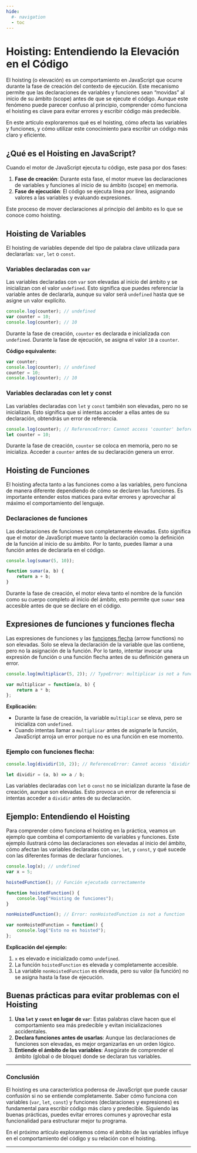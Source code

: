 ```yaml
---
hide:
  #- navigation
  - toc
---
```


<link rel="stylesheet" href="../../assets/stylesheets/javascript.css">

# **Hoisting: Entendiendo la Elevación en el Código**

El hoisting (o elevación) es un comportamiento en JavaScript que ocurre durante la fase de creación del contexto de ejecución. Este mecanismo permite que las declaraciones de variables y funciones sean “movidas” al inicio de su ámbito (scope) antes de que se ejecute el código. Aunque este fenómeno puede parecer confuso al principio, comprender cómo funciona el hoisting es clave para evitar errores y escribir código más predecible.

En este artículo exploraremos qué es el hoisting, cómo afecta las variables y funciones, y cómo utilizar este conocimiento para escribir un código más claro y eficiente.

## **¿Qué es el Hoisting en JavaScript?**

Cuando el motor de JavaScript ejecuta tu código, este pasa por dos fases:

  1. **Fase de creación**: Durante esta fase, el motor mueve las declaraciones de variables y funciones al inicio de su ámbito (scope) en memoria.
  2. **Fase de ejecución**: El código se ejecuta línea por línea, asignando valores a las variables y evaluando expresiones.

Este proceso de mover declaraciones al principio del ámbito es lo que se conoce como hoisting.

## **Hoisting de Variables**

El hoisting de variables depende del tipo de palabra clave utilizada para declararlas: `var`, `let` o `const`.

### **Variables declaradas con `var`**

Las variables declaradas con `var` son elevadas al inicio del ámbito y se inicializan con el valor `undefined`. Esto significa que puedes referenciar la variable antes de declararla, aunque su valor será `undefined` hasta que se asigne un valor explícito.

```js linenums="1" title="javascript"
console.log(counter); // undefined
var counter = 10;
console.log(counter); // 10
```

Durante la fase de creación, `counter` es declarada e inicializada con `undefined`. Durante la fase de ejecución, se asigna el valor `10` a `counter`.

**Código equivalente:**

```js linenums="1" title="javascript"
var counter;
console.log(counter); // undefined
counter = 10;
console.log(counter); // 10
```

### **Variables declaradas con let y const**

Las variables declaradas con `let` y `const` también son elevadas, pero no se inicializan. Esto significa que si intentas acceder a ellas antes de su declaración, obtendrás un error de referencia.

```js linenums="1" title="javascript"
console.log(counter); // ReferenceError: Cannot access 'counter' before initialization
let counter = 10;
```

Durante la fase de creación, `counter` se coloca en memoria, pero no se inicializa. Acceder a `counter` antes de su declaración genera un error.

## **Hoisting de Funciones**

El hoisting afecta tanto a las funciones como a las variables, pero funciona de manera diferente dependiendo de cómo se declaren las funciones. Es importante entender estos matices para evitar errores y aprovechar al máximo el comportamiento del lenguaje.

### **Declaraciones de funciones**

Las declaraciones de funciones son completamente elevadas. Esto significa que el motor de JavaScript mueve tanto la declaración como la definición de la función al inicio de su ámbito. Por lo tanto, puedes llamar a una función antes de declararla en el código.

```js linenums="1" title="javascript"
console.log(sumar(5, 10));

function sumar(a, b) {
    return a + b;
}
```

Durante la fase de creación, el motor eleva tanto el nombre de la función como su cuerpo completo al inicio del ámbito, esto permite que `sumar` sea accesible antes de que se declare en el código.

## **Expresiones de funciones y funciones flecha**

Las expresiones de funciones y las [funciones flecha](../arrow-functions/) (arrow functions) no son elevadas. Solo se eleva la declaración de la variable que las contiene, pero no la asignación de la función. Por lo tanto, intentar invocar una expresión de función o una función flecha antes de su definición genera un error.

```js linenums="1" title="javascript"
console.log(multiplicar(5, 2)); // TypeError: multiplicar is not a function

var multiplicar = function(a, b) {
    return a * b;
};
```

**Explicación:**

  - Durante la fase de creación, la variable `multiplicar` se eleva, pero se inicializa con `undefined`.
  - Cuando intentas llamar a `multiplicar` antes de asignarle la función, JavaScript arroja un error porque no es una función en ese momento.

### **Ejemplo con funciones flecha:**

```js linenums="1" title="javascript"
console.log(dividir(10, 2)); // ReferenceError: Cannot access 'dividir' before initialization

let dividir = (a, b) => a / b;
```

Las variables declaradas con `let` o `const` no se inicializan durante la fase de creación, aunque son elevadas. Esto provoca un error de referencia si intentas acceder a `dividir` antes de su declaración.

## **Ejemplo: Entendiendo el Hoisting**

Para comprender cómo funciona el hoisting en la práctica, veamos un ejemplo que combina el comportamiento de variables y funciones. Este ejemplo ilustrará cómo las declaraciones son elevadas al inicio del ámbito, cómo afectan las variables declaradas con `var`, `let`, y `const`, y qué sucede con las diferentes formas de declarar funciones.

```js linenums="1" title="javascript"
console.log(x); // undefined
var x = 5;

hoistedFunction(); // Función ejecutada correctamente

function hoistedFunction() {
    console.log("Hoisting de funciones");
}

nonHoistedFunction(); // Error: nonHoistedFunction is not a function

var nonHoistedFunction = function() {
    console.log("Esto no es hoisted");
};
```

**Explicación del ejemplo:**

  1. `x` es elevado e inicializado como `undefined`.
  2. La función `hoistedFunction` es elevada y completamente accesible.
  3. La variable `nonHoistedFunction` es elevada, pero su valor (la función) no se asigna hasta la fase de ejecución.

## **Buenas prácticas para evitar problemas con el Hoisting**

  1. **Usa `let` y `const` en lugar de `var`**: Estas palabras clave hacen que el comportamiento sea más predecible y evitan inicializaciones accidentales.
  2. **Declara funciones antes de usarlas**: Aunque las declaraciones de funciones son elevadas, es mejor organizarlas en un orden lógico.
  3. **Entiende el ámbito de las variables**: Asegúrate de comprender el ámbito (global o de bloque) donde se declaran tus variables.

***

### **Conclusión**

El hoisting es una característica poderosa de JavaScript que puede causar confusión si no se entiende completamente. Saber cómo funciona con variables (`var`, `let`, `const`) y funciones (declaraciones y expresiones) es fundamental para escribir código más claro y predecible. Siguiendo las buenas prácticas, puedes evitar errores comunes y aprovechar esta funcionalidad para estructurar mejor tu programa.

En el próximo artículo exploraremos cómo el ámbito de las variables influye en el comportamiento del código y su relación con el hoisting.

***

<br>
